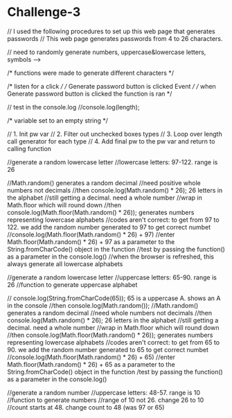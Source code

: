 # Challenge-3
// I used the following procedures to set up this web page that generates passwords
// This web page generates passwords from 4 to 26 characters.

// need to randomly generate numbers, uppercase&lowercase letters, symbols -->

/* functions were made to generate different characters */

/* listen for a click */
/* Generate password button is clicked Event */
/* when Generate password button is clicked the function is ran */

// test in the console.log
//console.log(length);

/* variable set to an empty string */

// 1. Init pw var
// 2. Filter out unchecked boxes types
// 3. Loop over length call generator for each type
// 4. Add final pw to the pw var and return to calling function

//generate a random lowercase letter
//lowercase letters: 97-122.   range is 26

//Math.random() generates a random decimal 
//need positive whole numbers not decimals
//then console.log(Math.random() * 26);   26 letters in the alphabet
//still getting a decimal.  need a whole number
//wrap in Math.floor which will round down
//then console.log(Math.floor(Math.random() * 26));  generates numbers representing lowercase alphabets
//codes aren't correct: to get from 97 to 122.  we add the random number generated to 97 to get correct numbet
//console.log(Math.floor(Math.random() * 26) + 97)
//enter Math.floor(Math.random() * 26) + 97 as a parameter to the String.fromCharCode() object in the function
//test by passing the function() as a parameter in the console.log()
//when the browser is refreshed, this always generate all lowercase alphabets

//generate a random lowercase letter
//uppercase letters: 65-90.  range is 26
//function to generate uppercase alphabet

// console.log(String.fromCharCode(65)); 65 is a uppercase A.  shows an A in the console
//then console.log(Math.random());
//Math.random() generates a random decimal
//need whole numbers not decimals
//then console.log(Math.random() * 26);   26 letters in the alphabet
//still getting a decimal.  need a whole number
//wrap in Math.floor which will round down
//then console.log(Math.floor(Math.random() * 26));  generates numbers representing lowercase alphabets
//codes aren't correct: to get from 65 to 90.  we add the random number generated to 65 to get correct numbet
//console.log(Math.floor(Math.random() * 26) + 65)
//enter Math.floor(Math.random() * 26) + 65 as a parameter to the String.fromCharCode() object in the function
/test by passing the function() as a parameter in the console.log()

//generate a random number
//uppercase letters: 48-57.  range is 10
//function to generate numbers
//range of 10 not 26. change 26 to 10
//count starts at 48.  change count to 48 (was 97 or 65)
